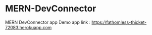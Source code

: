 # MERN-DevConnector
MERN DevConnector app
Demo app link :
https://fathomless-thicket-72083.herokuapp.com
